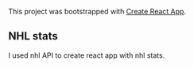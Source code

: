 This project was bootstrapped with [Create React App](https://github.com/facebook/create-react-app).

## NHL stats
I used nhl API to create react app with nhl stats.
